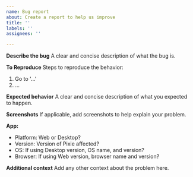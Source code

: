 ```yaml
---
name: Bug report
about: Create a report to help us improve
title: ''
labels: ''
assignees: ''

---
```


**Describe the bug**
A clear and concise description of what the bug is.

**To Reproduce**
Steps to reproduce the behavior:
1. Go to '...'
2. ...

**Expected behavior**
A clear and concise description of what you expected to happen.

**Screenshots**
If applicable, add screenshots to help explain your problem.

**App:**
 - Platform: Web or Desktop?
 - Version: Version of Pixie affected?
 - OS: If using Desktop version, OS name, and version?
 - Browser: If using Web version, browser name and version?

**Additional context**
Add any other context about the problem here.

